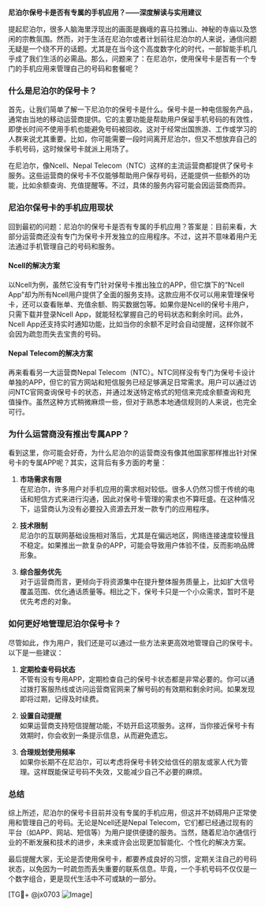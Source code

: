 **尼泊尔保号卡是否有专属的手机应用？——深度解读与实用建议**

提起尼泊尔，很多人脑海里浮现出的画面是巍峨的喜马拉雅山、神秘的寺庙以及悠闲的宗教氛围。然而，对于生活在尼泊尔或者计划前往尼泊尔的人来说，通信问题无疑是一个绕不开的话题。尤其是在当今这个高度数字化的时代，一部智能手机几乎成了我们生活的必需品。那么，问题来了：在尼泊尔，使用保号卡是否有一个专门的手机应用来管理自己的号码和套餐呢？

### 什么是尼泊尔的保号卡？

首先，让我们简单了解一下尼泊尔的保号卡是什么。保号卡是一种电信服务产品，通常由当地的移动运营商提供。它的主要功能是帮助用户保留手机号码的有效性，即使长时间不使用手机也能避免号码被回收。这对于经常出国旅游、工作或学习的人群来说尤其重要。比如，你可能需要一段时间离开尼泊尔，但又不想放弃自己的手机号码，这时候保号卡就派上用场了。

在尼泊尔，像Ncell、Nepal Telecom（NTC）这样的主流运营商都提供了保号卡服务。这些运营商的保号卡不仅能够帮助用户保存号码，还能提供一些额外的功能，比如余额查询、充值提醒等。不过，具体的服务内容可能会因运营商而异。

### 尼泊尔保号卡的手机应用现状

回到最初的问题：尼泊尔的保号卡是否有专属的手机应用？答案是：目前来看，大部分运营商还没有专门为保号卡开发独立的应用程序。不过，这并不意味着用户无法通过手机管理自己的号码和服务。

#### Ncell的解决方案

以Ncell为例，虽然它没有专门针对保号卡推出独立的APP，但它旗下的“Ncell App”却为所有Ncell用户提供了全面的服务支持。这款应用不仅可以用来管理保号卡，还可以查看账单、充值余额、购买数据包等。如果你是Ncell的保号卡用户，只需下载并登录Ncell App，就能轻松掌握自己的号码状态和剩余时间。此外，Ncell App还支持实时通知功能，比如当你的余额不足时会自动提醒，这样你就不会因为疏忽而失去宝贵的号码。

#### Nepal Telecom的解决方案

再来看看另一大运营商Nepal Telecom（NTC）。NTC同样没有专门为保号卡设计单独的APP，但它的官方网站和短信服务已经足够满足日常需求。用户可以通过访问NTC官网查询保号卡的状态，并通过发送特定格式的短信来完成余额查询和充值操作。虽然这种方式稍微麻烦一些，但对于熟悉本地通信规则的人来说，也完全可行。

### 为什么运营商没有推出专属APP？

看到这里，你可能会好奇，为什么尼泊尔的运营商没有像其他国家那样推出针对保号卡的专属APP呢？其实，这背后有多方面的考量：

1. **市场需求有限**  
   在尼泊尔，许多用户对手机应用的需求相对较低。很多人仍然习惯于传统的电话和短信方式来进行沟通，因此对保号卡管理的需求也不算旺盛。在这种情况下，运营商认为没有必要投入资源去开发一款专门的应用程序。

2. **技术限制**  
   尼泊尔的互联网基础设施相对落后，尤其是在偏远地区，网络连接速度较慢且不稳定。如果推出一款复杂的APP，可能会导致用户体验不佳，反而影响品牌形象。

3. **综合服务优先**  
   对于运营商而言，更倾向于将资源集中在提升整体服务质量上，比如扩大信号覆盖范围、优化通话质量等。相比之下，保号卡只是一个小众需求，暂时不是优先考虑的对象。

### 如何更好地管理尼泊尔保号卡？

尽管如此，作为用户，我们还是可以通过一些方法来更高效地管理自己的保号卡。以下是一些建议：

1. **定期检查号码状态**  
   不管有没有专用APP，定期检查自己的保号卡状态都是非常必要的。你可以通过拨打客服热线或访问运营商官网来了解号码的有效期和剩余时间。如果发现即将过期，记得及时续费。

2. **设置自动提醒**  
   如果运营商支持短信提醒功能，不妨开启这项服务。这样，当你接近保号卡有效期时，你会收到一条提示信息，从而避免遗忘。

3. **合理规划使用频率**  
   如果你长期不在尼泊尔，可以考虑将保号卡转交给信任的朋友或家人代为管理。这样既能保证号码不失效，又能减少自己不必要的麻烦。

### 总结

综上所述，尼泊尔的保号卡目前并没有专属的手机应用，但这并不妨碍用户正常使用和管理自己的号码。无论是Ncell还是Nepal Telecom，它们都已经通过现有的平台（如APP、网站、短信等）为用户提供便捷的服务。当然，随着尼泊尔通信行业的不断发展和技术的进步，未来或许会出现更加智能化、个性化的解决方案。

最后提醒大家，无论是否使用保号卡，都要养成良好的习惯，定期关注自己的号码状态，以免因为一时疏忽而丢失重要的联系信息。毕竟，一个手机号码不仅仅是一个数字组合，更是现代生活中不可或缺的一部分。

[TG💪+ @jx0703 ![Image](https://github.com/user-attachments/assets/dbca1d08-cadb-493c-b0ec-ad6f7a83f270)]